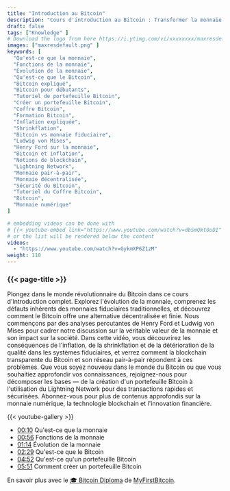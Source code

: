 ```yaml
---
title: "Introduction au Bitcoin"
description: "Cours d'introduction au Bitcoin : Transformer la monnaie et l'avenir des devises"
draft: false
tags: ["Knowledge" ]
# Download the logo from here https://i.ytimg.com/vi/xxxxxxxx/maxresdefault.jpg
images: ["maxresdefault.png" ]
keywords: [
  "Qu'est-ce que la monnaie",
  "Fonctions de la monnaie",
  "Évolution de la monnaie",
  "Qu'est-ce que le Bitcoin",
  "Bitcoin expliqué",
  "Bitcoin pour débutants",
  "Tutoriel de portefeuille Bitcoin",
  "Créer un portefeuille Bitcoin",
  "Coffre Bitcoin",
  "Formation Bitcoin",
  "Inflation expliquée",
  "Shrinkflation",
  "Bitcoin vs monnaie fiduciaire",
  "Ludwig von Mises",
  "Henry Ford sur la monnaie",
  "Bitcoin et inflation",
  "Notions de blockchain",
  "Lightning Network",
  "Monnaie pair-à-pair",
  "Monnaie décentralisée",
  "Sécurité du Bitcoin",
  "Tutoriel du Coffre Bitcoin",
  "Bitcoin",
  "Monnaie numérique"
]

# embedding videos can be done with 
# {{< youtube-embed link="https://www.youtube.com/watch?v=dbSmQmt0uDI" >}}
# or the list will be rendered below the content
videos:
  - "https://www.youtube.com/watch?v=GykmXP6Z1zM"
weight: 110
---
```


### {{< page-title >}}  

Plongez dans le monde révolutionnaire du Bitcoin dans ce cours d'introduction complet. Explorez l'évolution de la monnaie, comprenez les défauts inhérents des monnaies fiduciaires traditionnelles, et découvrez comment le Bitcoin offre une alternative décentralisée et finie. Nous commençons par des analyses percutantes de Henry Ford et Ludwig von Mises pour cadrer notre discussion sur la véritable valeur de la monnaie et son impact sur la société. Dans cette vidéo, vous découvrirez les conséquences de l'inflation, de la shrinkflation et de la détérioration de la qualité dans les systèmes fiduciaires, et verrez comment la blockchain transparente du Bitcoin et son réseau pair-à-pair répondent à ces problèmes. Que vous soyez nouveau dans le monde du Bitcoin ou que vous souhaitiez approfondir vos connaissances, rejoignez-nous pour décomposer les bases — de la création d'un portefeuille Bitcoin à l'utilisation du Lightning Network pour des transactions rapides et sécurisées. Abonnez-vous pour plus de contenus approfondis sur la monnaie numérique, la technologie blockchain et l'innovation financière.


{{< youtube-gallery >}} 

 
- [00:10](https://www.youtube.com/watch?v=GykmXP6Z1zM&t=10s) Qu'est-ce que la monnaie 
- [00:56](https://www.youtube.com/watch?v=GykmXP6Z1zM&t=56s) Fonctions de la monnaie 
- [01:14](https://www.youtube.com/watch?v=GykmXP6Z1zM&t=74s) Évolution de la monnaie 
- [02:29](https://www.youtube.com/watch?v=GykmXP6Z1zM&t=149s) Qu'est-ce que le Bitcoin 
- [04:52](https://www.youtube.com/watch?v=GykmXP6Z1zM&t=292s) Qu'est-ce qu'un portefeuille Bitcoin 
- [05:51](https://www.youtube.com/watch?v=GykmXP6Z1zM&t=351s) Comment créer un portefeuille Bitcoin



En savoir plus avec le [🎓 Bitcoin Diploma](https://github.com/MyFirstBitcoin/Bitcoin-Diploma-2025/blob/main/Bitcoin%20Diploma%20-%202025%20-%20PDF.pdf) de  [MyFirstBitcoin](https://github.com/MyFirstBitcoin/).